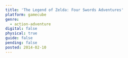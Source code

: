 ```yaml
---
title: 'The Legend of Zelda: Four Swords Adventures'
platform: gamecube
genre:
  - action-adventure
digital: false
physical: true
guide: false
pending: false
posted: 2014-02-10
---
```

